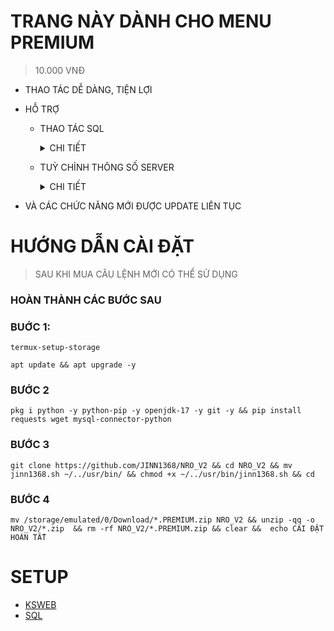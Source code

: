 # TRANG NÀY DÀNH CHO MENU PREMIUM
> 10.000 VNĐ
- THAO TÁC DỄ DÀNG, TIỆN LỢI
- HỖ TRỢ
  - THAO TÁC SQL

    <details>
    <summary>CHI TIẾT</summary>
    
    - TĂNG GIẢM CHỈ SỐ
    - NHẢY NHIỆM VỤ
    - CẤP QUYỀN ADMIN

    </details>

  - TUỲ CHỈNH THÔNG SỐ SERVER

    <details>
    <summary>CHI TIẾT</summary>
    
    - CHỈNH KINH NGHIỆM KHI ĐÁNH QUÁI
    - THỜI GIAN ĐĂNG NHẬP LẠI KHI MẤT KẾT NỐI
    - TÊN SERVER

    </details>
    
- VÀ CÁC CHỨC NĂNG MỚI ĐƯỢC UPDATE LIÊN TỤC

# HƯỚNG DẪN CÀI ĐẶT
> SAU KHI MUA CÂU LỆNH MỚI CÓ THỂ SỬ DỤNG
### HOÀN THÀNH CÁC BƯỚC SAU
### BUỚC 1:
```
termux-setup-storage
```
```
apt update && apt upgrade -y
```
### BƯỚC 2
```
pkg i python -y python-pip -y openjdk-17 -y git -y && pip install requests wget mysql-connector-python
```
### BƯỚC 3
```
git clone https://github.com/JINN1368/NRO_V2 && cd NRO_V2 && mv jinn1368.sh ~/../usr/bin/ && chmod +x ~/../usr/bin/jinn1368.sh && cd
```
### BƯỚC 4
```
mv /storage/emulated/0/Download/*.PREMIUM.zip NRO_V2 && unzip -qq -o NRO_V2/*.zip  && rm -rf NRO_V2/*.PREMIUM.zip && clear &&  echo CÀI ĐẶT HOÀN TẤT
```
# SETUP
- [KSWEB](https://youtube.com/shorts/e4BnPUa0U_g?si=-2tXaJY_6bRC7joX)
- [SQL](https://youtube.com/shorts/mp9ofZ96qFE?si=USCxyheHRxFyQ-Af)
